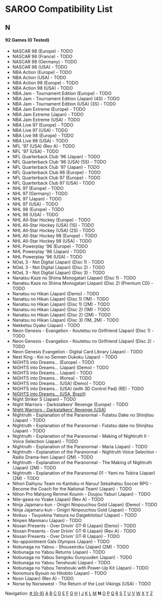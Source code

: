 # SAROO Compatibility List

## N

#### 92 Games (0 Tested)

- NASCAR 98 (Europe) - TODO
- NASCAR 98 (France) - TODO
- NASCAR 98 (Germany) - TODO
- NASCAR 98 (USA) - TODO
- NBA Action (Europe) - TODO
- NBA Action (USA) - TODO
- NBA Action 98 (Europe) - TODO
- NBA Action 98 (USA) - TODO
- NBA Jam - Tournament Edition (Europe) - TODO
- NBA Jam - Tournament Edition (Japan) (4S) - TODO
- NBA Jam - Tournament Edition (USA) (3S) - TODO
- NBA Jam Extreme (Europe) - TODO
- NBA Jam Extreme (Japan) - TODO
- NBA Jam Extreme (USA) - TODO
- NBA Live 97 (Europe) - TODO
- NBA Live 97 (USA) - TODO
- NBA Live 98 (Europe) - TODO
- NBA Live 98 (USA) - TODO
- NFL '97 (USA) (Rev A) - TODO
- NFL '97 (USA) - TODO
- NFL Quarterback Club '96 (Japan) - TODO
- NFL Quarterback Club '96 (USA) (5S) - TODO
- NFL Quarterback Club '97 (Japan) - TODO
- NFL Quarterback Club 96 (Europe) - TODO
- NFL Quarterback Club 97 (Europe) - TODO
- NFL Quarterback Club 97 (USA) - TODO
- NHL 97 (Europe) - TODO
- NHL 97 (Germany) - TODO
- NHL 97 (Japan) - TODO
- NHL 97 (USA) - TODO
- NHL 98 (Europe) - TODO
- NHL 98 (USA) - TODO
- NHL All-Star Hockey (Europe) - TODO
- NHL All-Star Hockey (USA) (1S) - TODO
- NHL All-Star Hockey (USA) (2S) - TODO
- NHL All-Star Hockey 98 (Europe) - TODO
- NHL All-Star Hockey 98 (USA) - TODO
- NHL Powerplay '96 (Europe) - TODO
- NHL Powerplay '96 (Japan) - TODO
- NHL Powerplay '96 (USA) - TODO
- NOeL 3 - Not Digital (Japan) (Disc 1) - TODO
- NOeL 3 - Not Digital (Japan) (Disc 2) - TODO
- NOeL 3 - Not Digital (Japan) (Disc 3) - TODO
- Nanatsu Kaze no Shima Monogatari (Japan) (Disc 1) - TODO
- Nanatsu Kaze no Shima Monogatari (Japan) (Disc 2) (Premium CD) - TODO
- Nanatsu no Hikan (Japan) (Demo) - TODO
- Nanatsu no Hikan (Japan) (Disc 1) (1M) - TODO
- Nanatsu no Hikan (Japan) (Disc 1) (2M) - TODO
- Nanatsu no Hikan (Japan) (Disc 2) (1M) - TODO
- Nanatsu no Hikan (Japan) (Disc 2) (2M) - TODO
- Nanatsu no Hikan (Japan) (Disc 3) (1M, 2M) - TODO
- Nekketsu Oyako (Japan) - TODO
- Neon Genesis - Evangelion - Koutetsu no Girlfriend (Japan) (Disc 1) - TODO
- Neon Genesis - Evangelion - Koutetsu no Girlfriend (Japan) (Disc 2) - TODO
- Neon Genesis Evangelion - Digital Card Library (Japan) - TODO
- Next King - Koi no Sennen Oukoku (Japan) - TODO
- NiGHTS into Dreams... (Europe) - TODO
- NiGHTS into Dreams... (Japan) (Demo) - TODO
- NiGHTS into Dreams... (Japan) - TODO
- NiGHTS into Dreams... (Korea) - TODO
- NiGHTS into Dreams... (USA) (Demo) - TODO
- NiGHTS into Dreams... (USA) (with 3D Control Pad) (RE) - TODO
- [NiGHTS into Dreams... (USA, Brazil)](../Regions/USA/MK-81020/01/README.md)
- Night Striker S (Japan) - TODO
- Night Warriors - Darkstalkers' Revenge (Europe) - TODO
- [Night Warriors - Darkstalkers' Revenge (USA)](../Regions/USA/T-1208H/01/README.md)
- Nightruth - Explanation of the Paranormal - Futatsu Dake no Shinjitsu (Japan) - TODO
- Nightruth - Explanation of the Paranormal - Futatsu dake no Shinjitsu (Japan) - TODO
- Nightruth - Explanation of the Paranormal - Making of Nightruth II - Voice Selection (Japan) - TODO
- Nightruth - Explanation of the Paranormal - Maria (Japan) - TODO
- Nightruth - Explanation of the Paranormal - Nightruth Voice Selection - Radio Drama-hen (Japan) (2M) - TODO
- Nightruth - Explanation of the Paranormal - The Making of Nightruth (Japan) (2M) - TODO
- Nightruth - Explanation of the Paranormal 01 - Yami no Tobira (Japan) (2M) - TODO
- Nihon Daihyou Team no Kantoku ni Naruu! Sekaihatsu Soccer RPG - Become the Coach for the National Team! (Japan) - TODO
- Nihon Pro Mahjong Renmei Kounin - Doujou Yaburi (Japan) - TODO
- Nile-gawa no Yoake (Japan) (Rev A) - TODO
- Ninja Jajamaru-kun - Onigiri Ninpouchou Gold (Japan) (Demo) - TODO
- Ninja Jajamaru-kun - Onigiri Ninpouchou Gold (Japan) - TODO
- Ninkuu - Tsuyokina Yatsura no Daigekitotsu! (Japan) - TODO
- Ninpen Manmaru (Japan) - TODO
- Nissan Presents - Over Drivin' GT-R (Japan) (Demo) - TODO
- Nissan Presents - Over Drivin' GT-R (Japan) (Rev A) - TODO
- Nissan Presents - Over Drivin' GT-R (Japan) - TODO
- No-appointment Gals Olympos (Japan) - TODO
- Nobunaga no Yabou - Shouseiroku (Japan) (2M) - TODO
- Nobunaga no Yabou Returns (Japan) - TODO
- Nobunaga no Yabou Sengoku Gunyuuden (Japan) - TODO
- Nobunaga no Yabou Tenshouki (Japan) - TODO
- Nobunaga no Yabou Tenshouki with Power-Up Kit (Japan) - TODO
- Nonomura Byouin no Hitobito (Japan) - TODO
- Noon (Japan) (Rev A) - TODO
- Norse by Norsewest - The Return of the Lost Vikings (USA) - TODO

Navigation:
[# (0-9)](./09.md) [A](./A.md) [B](./B.md) [C](./C.md) [D](./D.md) [E](./E.md) [F](./F.md) [G](./G.md) [H](./H.md) [I](./I.md) [J](./J.md) [K](./K.md) [L](./L.md) [M](./M.md) **N** [O](./O.md) [P](./P.md) [Q](./Q.md) [R](./R.md) [S](./S.md) [T](./T.md) [U](./U.md) [V](./V.md) [W](./W.md) [X](./X.md) [Y](./Y.md) [Z](./Z.md)
